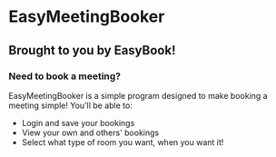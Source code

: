 # EasyMeetingBooker
## Brought to you by EasyBook!
### Need to book a meeting?
EasyMeetingBooker is a simple program designed to make booking a meeting simple!
You'll be able to:
- Login and save your bookings
- View your own and others' bookings
- Select what type of room you want, when you want it!
